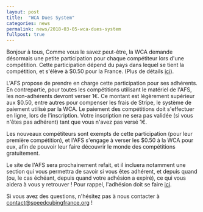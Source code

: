 ```yaml
---
layout: post
title:  "WCA Dues System"
categories: news
permalink: news/2018-03-05-wca-dues-system
fullpost: true
---
```


Bonjour à tous,
Comme vous le savez peut-être, la WCA demande désormais une petite participation pour chaque compétiteur lors d'une compétition. Cette participation dépend du pays dans lequel se tient la compétition, et s'élève à $0.50 pour la France. (Plus de détails [ici](https://www.worldcubeassociation.org/posts/introduction-of-wca-dues-system)).

L'AFS propose de prendre en charge cette participation pour ses adhérents. En contrepartie, pour toutes les compétitions utilisant le matériel de l'AFS, les non-adhérents devront verser 1€. Ce montant est légèrement supérieur aux $0.50, entre autres pour compenser les frais de Stripe, le système de paiement utilisé par la WCA.
Le paiement des compétitions doit s'effectuer en ligne, lors de l'inscription. Votre inscription ne sera pas validée (si vous n'êtes pas adhérent) tant que vous n'avez pas versé 1€.

Les nouveaux compétiteurs sont exempts de cette participation (pour leur première compétition), et l'AFS s'engage à verser les $0.50 à la WCA pour eux, afin de pouvoir leur faire découvrir le monde des compétitions gratuitement.

Le site de l'AFS sera prochainement refait, et il incluera notamment une section qui vous permettra de savoir si vous êtes adhérent, et depuis quand (ou, le cas échéant, depuis quand votre adhésion a expiré), ce qui vous aidera à vous y retrouver !
Pour rappel, l'adhésion doit se faire [ici](https://www.helloasso.com/associations/association-francaise-de-speedcubing/adhesions/adhesions-2016/).

Si vous avez des questions, n'hésitez pas à nous contacter à [contact@speedcubingfrance.org](mailto:contact@speedcubingfrance.org) !
